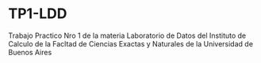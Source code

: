 # TP1-LDD
Trabajo Practico Nro 1 de la materia Laboratorio de Datos del Instituto de Calculo de la Facltad de Ciencias Exactas y Naturales de la Universidad de Buenos Aires
